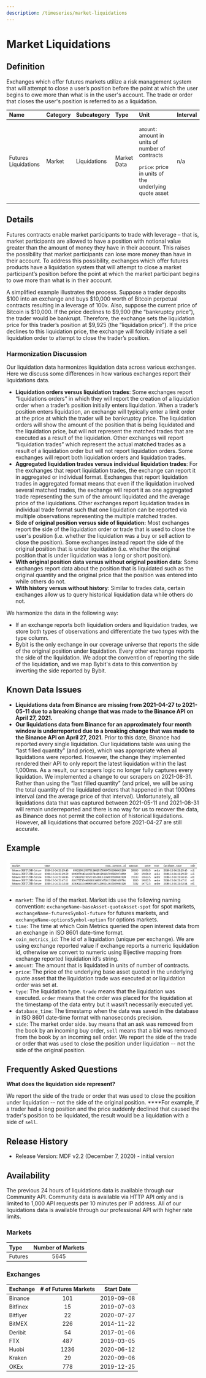 ```yaml
---
description: /timeseries/market-liquidations
---
```


# Market Liquidations

## **Definition**

Exchanges which offer futures markets utilize a risk management system that will attempt to close a user’s position before the point at which the user begins to owe more than what is in the user's account. The trade or order that closes the user's position is referred to as a liquidation. 

<table>
  <thead>
    <tr>
      <th style="text-align:left"><b>Name</b>
      </th>
      <th style="text-align:left"><b>Category</b>
      </th>
      <th style="text-align:left"><b>Subcategory</b>
      </th>
      <th style="text-align:left"><b>Type</b>
      </th>
      <th style="text-align:left"><b>Unit</b>
      </th>
      <th style="text-align:left"><b>Interval</b>
      </th>
    </tr>
  </thead>
  <tbody>
    <tr>
      <td style="text-align:left">Futures Liquidations</td>
      <td style="text-align:left">Market</td>
      <td style="text-align:left">Liquidations</td>
      <td style="text-align:left">Market Data</td>
      <td style="text-align:left">
        <p><code>amount</code>: amount in units of number of contracts</p>
        <p><code>price</code>: price in units of the underlying quote asset</p>
      </td>
      <td style="text-align:left">n/a</td>
    </tr>
  </tbody>
</table>

## **Details**

Futures contracts enable market participants to trade with leverage – that is, market participants are allowed to have a position with notional value greater than the amount of money they have in their account. This raises the possibility that market participants can lose more money than have in their account. To address this possibility, exchanges which offer futures products have a liquidation system that will attempt to close a market participant’s position before the point at which the market participant begins to owe more than what is in their account. 

A simplified example illustrates the process. Suppose a trader deposits $100 into an exchange and buys $10,000 worth of Bitcoin perpetual contracts resulting in a leverage of 100x. Also, suppose the current price of Bitcoin is $10,000. If the price declines to $9,900 \(the “bankruptcy price”\), the trader would be bankrupt. Therefore, the exchange sets the liquidation price for this trader’s position at $9,925 \(the “liquidation price”\). If the price declines to this liquidation price, the exchange will forcibly initiate a sell liquidation order to attempt to close the trader’s position.

### **Harmonization Discussion**

Our liquidation data harmonizes liquidation data across various exchanges. Here we discuss some differences in how various exchanges report their liquidations data.

* **Liquidation orders versus liquidation trades**: Some exchanges report “liquidations orders” in which they will report the creation of a liquidation order when a trader’s position initially enters liquidation. When a trader’s position enters liquidation, an exchange will typically enter a limit order at the price at which the trader will be bankruptcy price. The liquidation orders will show the amount of the position that is being liquidated and the liquidation price, but will not represent the matched trades that are executed as a result of the liquidation. Other exchanges will report “liquidation trades” which represent the actual matched trades as a result of a liquidation order but will not report liquidation orders. Some exchanges will report both liquidation orders and liquidation trades. 
* **Aggregated liquidation trades versus individual liquidation trades**: For the exchanges that report liquidation trades, the exchange can report it in aggregated or individual format. Exchanges that report liquidation trades in aggregated format means that even if the liquidation involved several matched trades, the exchange will report it as one aggregated trade representing the sum of the amount liquidated and the average price of the liquidations. Other exchanges report liquidation trades in individual trade format such that one liquidation can be reported via multiple observations representing the multiple matched trades. 
* **Side of original position versus side of liquidation:** Most exchanges report the side of the liquidation order or trade that is used to close the user's position \(i.e. whether the liquidation was a buy or sell action to close the position\). Some exchanges instead report the side of the original position that is under liquidation \(i.e. whether the original position that is under liquidation was a long or short position\).  
* **With original position data versus without original position data**: Some exchanges report data about the position that is liquidated such as the original quantity and the original price that the position was entered into while others do not. 
* **With history versus without history**: Similar to trades data, certain exchanges allow us to query historical liquidation data while others do not.

We harmonize the data in the following way:

* If an exchange reports both liquidation orders and liquidation trades, we store both types of observations and differentiate the two types with the type column.  
* Bybit is the only exchange in our coverage universe that reports the side of the original position under liquidation. Every other exchange reports the side of the liquidation. We adopt the convention of reporting the side of the liquidation, and we map Bybit's data to this convention by inverting the side reported by Bybit. 

## **Known Data Issues** 

* **Liquidations data from Binance are missing from 2021-04-27 to 2021-05-11** **due to a breaking change that was made to the Binance API on April 27, 2021.**  
* **Our liquidations data from Binance for an approximately four month window is underreported due to a breaking change that was made to the Binance API on April 27, 2021.** Prior to this date, Binance had reported every single liquidation. Our liquidations table was using the “last filled quantity” \(and price\), which was appropriate when all liquidations were reported. However, the change they implemented rendered their API to only report the latest liquidation within the last 1,000ms. As a result, our scrapers logic no longer fully captures every liquidation. We implemented a change to our scrapers on 2021-08-31. Rather than using the “last filled quantity” \(and price\), we will be using the total quantity of the liquidated orders that happened in that 1000ms interval \(and the average price of that interval\). Unfortunately, all liquidations data that was captured between 2021-05-11 and 2021-08-31 will remain underreported and there is no way for us to recover the data, as Binance does not permit the collection of historical liquidations. However, all liquidations that occurred before 2021-04-27 are still accurate. 

## **Example**

![Source: CM Market Data Feed](../.gitbook/assets/0%20%289%29.png)

* `market`: The id of the market. Market ids use the following naming convention: `exchangeName-baseAsset-quoteAsset-spot` for spot markets, `exchangeName-futuresSymbol-future` for futures markets, and `exchangeName-optionsSymbol-option` for options markets.  
* `time`: The time at which Coin Metrics queried the open interest data from an exchange in ISO 8601 date-time format. 
* `coin_metrics_id`: The id of a liquidation \(unique per exchange\). We are using exchange reported value if exchange reports a numeric liquidation id, otherwise we convert to numeric using Bijective mapping from exchange reported liquidation id’s string. 
* `amount`: The amount that is liquidated in units of number of contracts. 
* `price`: The price of the underlying base asset quoted in the underlying quote asset that the liquidation trade was executed at or liquidation order was set at. 
* `type`: The liquidation type. `trade` means that the liquidation was executed. `order` means that the order was placed for the liquidation at the timestamp of the data entry but it wasn’t necessarily executed yet. 
* `database_time`: The timestamp when the data was saved in the database in ISO 8601 date-time format with nanoseconds precision. 
* `side`: The market order side. `buy` means that an ask was removed from the book by an incoming buy order, `sell` means that a bid was removed from the book by an incoming sell order. We report the side of the trade or order that was used to close the position under liquidation -- not the side of the original position. 

## Frequently Asked Questions 

**What does the liquidation side represent?** 

We report the side of the trade or order that was used to close the position under liquidation -- not the side of the original position. ****For example, if a trader had a long position and the price suddenly declined that caused the trader's position to be liquidated, the result would be a liquidation with a side of `sell`.   

## Release History

* Release Version: MDF v2.2 \(December 7, 2020\) - initial version

## **Availability**

The previous 24 hours of liquidations data is available through our Community API.  Community data is available via HTTP API only and is limited to 1,000 API requests per 10 minutes per IP address. All of our liquidations data is available through our professional API with higher rate limits.  

### Markets

| Type | Number of Markets |
| :--- | :---: |
| Futures | 5645 |

### Exchanges

| Exchange | \# of Futures Markets | Start Date |
| :--- | :---: | :---: |
| Binance | 101 | 2019-09-08 |
| Bitfinex | 15 | 2019-07-03 |
| Bitflyer | 22 | 2020-07-27 |
| BitMEX | 226 | 2014-11-22 |
| Deribit | 54 | 2017-01-06 |
| FTX | 487 | 2019-03-05 |
| Huobi | 1236 | 2020-06-12 |
| Kraken | 29 | 2020-09-06 |
| OKEx | 778 | 2019-12-25 |



